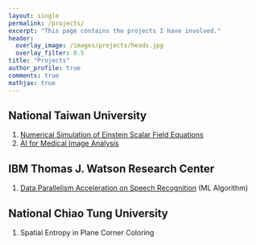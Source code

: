 ```yaml
---
layout: single
permalink: /projects/
excerpt: "This page contains the projects I have involved."
header:
  overlay_image: /images/projects/heads.jpg
  overlay_filter: 0.5
title: "Projects"
author_profile: true
comments: true
mathjax: true
---
```


## National Taiwan University

   1. [Numerical Simulation of Einstein Scalar Field Equations](NTU/Numerical_Relativity.html)<br>
   2. [AI for Medical Image Analysis](NTU/AI_Image.html)<br>

## IBM Thomas J. Watson Research Center

   1. [Data Parallelism Acceleration on Speech Recognition](IBM/Data_Parallelism_ML.html) (ML Algorithm)<br>

## National Chiao Tung University

   1. Spatial Entropy in Plane Corner Coloring<br>